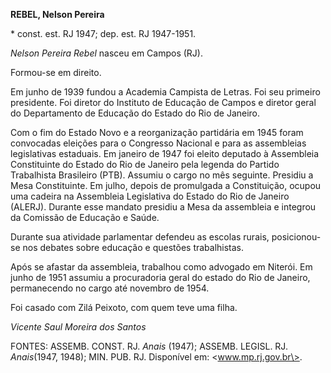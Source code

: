 **REBEL, Nelson Pereira**

\* const. est. RJ 1947; dep. est. RJ 1947-1951.

*Nelson Pereira Rebel* nasceu em Campos (RJ).

Formou-se em direito.

Em junho de 1939 fundou a Academia Campista de Letras. Foi seu primeiro
presidente. Foi diretor do Instituto de Educação de Campos e diretor
geral do Departamento de Educação do Estado do Rio de Janeiro.

Com o fim do Estado Novo e a reorganização partidária em 1945 foram
convocadas eleições para o Congresso Nacional e para as assembleias
legislativas estaduais. Em janeiro de 1947 foi eleito deputado à
Assembleia Constituinte do Estado do Rio de Janeiro pela legenda do
Partido Trabalhista Brasileiro (PTB). Assumiu o cargo no mês seguinte.
Presidiu a Mesa Constituinte. Em julho, depois de promulgada a
Constituição, ocupou uma cadeira na Assembleia Legislativa do Estado do
Rio de Janeiro (ALERJ). Durante esse mandato presidiu a Mesa da
assembleia e integrou da Comissão de Educação e Saúde.

Durante sua atividade parlamentar defendeu as escolas rurais,
posicionou-se nos debates sobre educação e questões trabalhistas.

Após se afastar da assembleia, trabalhou como advogado em Niterói. Em
junho de 1951 assumiu a procuradoria geral do estado do Rio de Janeiro,
permanecendo no cargo até novembro de 1954.

Foi casado com Zilá Peixoto, com quem teve uma filha.

*Vicente Saul Moreira dos Santos*

FONTES: ASSEMB. CONST. RJ. *Anais* (1947); ASSEMB. LEGISL. RJ.
*Anais*(1947, 1948); MIN. PUB. RJ. Disponível em: \<www.mp.rj.gov.br\>.
